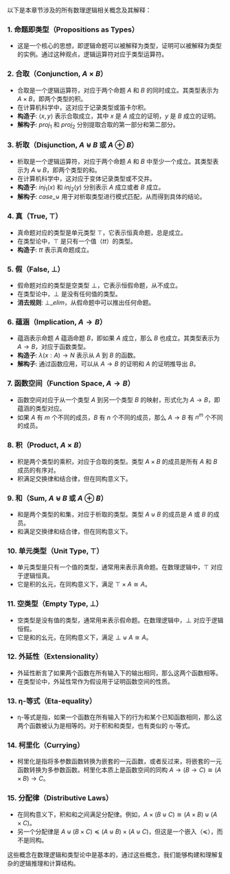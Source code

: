 以下是本章节涉及的所有数理逻辑相关概念及其解释：

### 1. **命题即类型（Propositions as Types）**
   - 这是一个核心的思想，即逻辑命题可以被解释为类型，证明可以被解释为类型的实例。通过这种观点，逻辑运算符对应于类型运算符。

### 2. **合取（Conjunction, $A \times B$）**
   - 合取是一个逻辑运算符，对应于两个命题 $A$ 和 $B$ 的同时成立。其类型表示为 $A \times B$，即两个类型的积。
   - 在计算机科学中，这对应于记录类型或笛卡尔积。
   - **构造子**: $\langle x, y \rangle$ 表示合取成立，其中 $x$ 是 $A$ 成立的证明，$y$ 是 $B$ 成立的证明。
   - **解构子**: $proj_1$ 和 $proj_2$ 分别提取合取的第一部分和第二部分。

### 3. **析取（Disjunction, $A \uplus B$ 或 $A \oplus B$）**
   - 析取是一个逻辑运算符，对应于两个命题 $A$ 和 $B$ 中至少一个成立。其类型表示为 $A \uplus B$，即两个类型的和。
   - 在计算机科学中，这对应于变体记录类型或不交并。
   - **构造子**: $inj_1(x)$ 和 $inj_2(y)$ 分别表示 $A$ 成立或者 $B$ 成立。
   - **解构子**: $case\_⊎$ 用于对析取类型进行模式匹配，从而得到具体的结论。

### 4. **真（True, $\top$）**
   - 真命题对应的类型是单元类型 $\top$，它表示恒真命题，总是成立。
   - 在类型论中，$\top$ 是只有一个值（$tt$）的类型。
   - **构造子**: $tt$ 表示真命题成立。

### 5. **假（False, $\bot$）**
   - 假命题对应的类型是空类型 $\bot$，它表示恒假命题，从不成立。
   - 在类型论中，$\bot$ 是没有任何值的类型。
   - **消去规则**: $\bot\_elim$，从假命题中可以推出任何命题。

### 6. **蕴涵（Implication, $A \rightarrow B$）**
   - 蕴涵表示命题 $A$ 蕴涵命题 $B$，即如果 $A$ 成立，那么 $B$ 也成立。其类型表示为 $A \rightarrow B$，对应于函数类型。
   - **构造子**: $\lambda (x : A) \rightarrow N$ 表示从 $A$ 到 $B$ 的函数。
   - **解构子**: 通过函数应用，可以从 $A \rightarrow B$ 的证明和 $A$ 的证明推导出 $B$。

### 7. **函数空间（Function Space, $A \rightarrow B$）**
   - 函数空间对应于从一个类型 $A$ 到另一个类型 $B$ 的映射，形式化为 $A \rightarrow B$，即蕴涵的类型对应。
   - 如果 $A$ 有 $m$ 个不同的成员，$B$ 有 $n$ 个不同的成员，那么 $A \rightarrow B$ 有 $n^m$ 个不同的成员。

### 8. **积（Product, $A \times B$）**
   - 积是两个类型的乘积，对应于合取的类型。类型 $A \times B$ 的成员是所有 $A$ 和 $B$ 成员的有序对。
   - 积满足交换律和结合律，但在同构意义下。

### 9. **和（Sum, $A \uplus B$ 或 $A \oplus B$）**
   - 和是两个类型的和集，对应于析取的类型。类型 $A \uplus B$ 的成员是 $A$ 或 $B$ 的成员。
   - 和满足交换律和结合律，但在同构意义下。

### 10. **单元类型（Unit Type, $\top$）**
   - 单元类型是只有一个值的类型，通常用来表示真命题。在数理逻辑中，$\top$ 对应于逻辑恒真。
   - 它是积的幺元，在同构意义下，满足 $\top \times A \cong A$。

### 11. **空类型（Empty Type, $\bot$）**
   - 空类型是没有值的类型，通常用来表示假命题。在数理逻辑中，$\bot$ 对应于逻辑恒假。
   - 它是和的幺元，在同构意义下，满足 $\bot \uplus A \cong A$。

### 12. **外延性（Extensionality）**
   - 外延性断言了如果两个函数在所有输入下的输出相同，那么这两个函数相等。
   - 在类型论中，外延性常作为假设用于证明函数空间的性质。

### 13. **η-等式（Eta-equality）**
   - η-等式是指，如果一个函数在所有输入下的行为和某个已知函数相同，那么这两个函数被认为是相等的。对于积和和类型，也有类似的 η-等式。

### 14. **柯里化（Currying）**
   - 柯里化是指将多参数函数转换为嵌套的一元函数，或者反过来，将嵌套的一元函数转换为多参数函数。柯里化本质上是函数空间的同构 $A \rightarrow (B \rightarrow C) \cong (A \times B) \rightarrow C$。

### 15. **分配律（Distributive Laws）**
   - 在同构意义下，积和和之间满足分配律。例如，$A \times (B \uplus C) \cong (A \times B) \uplus (A \times C)$。
   - 另一个分配律是 $A \uplus (B \times C) \preceq (A \uplus B) \times (A \uplus C)$，但这是一个嵌入（$\preceq$），而不是同构。

这些概念在数理逻辑和类型论中是基本的，通过这些概念，我们能够构建和理解复杂的逻辑推理和计算结构。